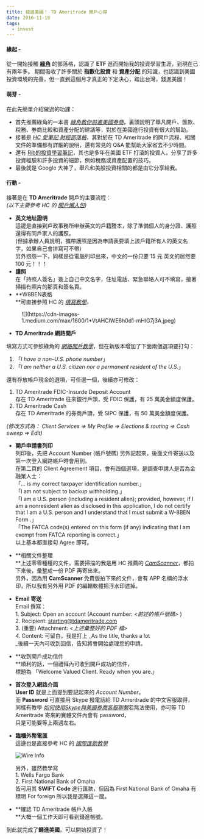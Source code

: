 ```yaml
---
title: 錢進美國！ TD Ameritrade 開戶心得
date: 2016-11-18
tags: 
  - invest
---
```


#### 緣起 -

從一開始接觸 [**綠角**](http://greenhornfinancefootnote.blogspot.tw/) 的部落格，認識了 **ETF** 進而開始我的投資學習生涯，到現在已有兩年多。 期間吸收了許多關於 **指數化投資** 和 **資產分配** 的知識，也認識到美國投資環境的完善，但一直到這個月才真正的下定決心，踏出台灣，錢進美國！

#### 萌芽 -

在此先簡單介紹做過的功課：

*   首先推薦綠角的一本書 [_綠角教你前進美國券商_](http://greenhornfinancefootnote.blogspot.tw/2013/01/blog-post_31.html)，裏頭說明了舉凡開戶、匯款、稅務、券商比較和資產分配的建議等，對於在美國進行投資有很大的幫助。
*   接著是 [_HC 愛筆記 財經部落格_](http://hclovenote.blogspot.tw/)，其對於在 TD Ameritrade 的開戶流程、相關文件的準備都有詳細的說明，還有常見的 Q&A 能幫助大家省去不少時間。
*   還有 [Rib的投資學習筆記](http://ribtw.blogspot.tw/)，其也是多年在美國 ETF 打滾的投資人，分享了許多投資經驗和許多投資的細節，例如稅務或資產配置的技巧。
*   最後就是 Google 大神了，舉凡和美股投資相關的都是由它分享給我。

#### 行動 -

接著是在 **TD Ameritrade** 開戶的主要流程：  
_(以下主要參考 HC 的_ [_開戶懶人包_](http://hclovenote.blogspot.tw/2015/01/td-ameritrade-20150131.html)_)_

*   **英文地址證明**  
    這邊是直接到戶政事務所申辦英文的戶籍謄本，除了準備個人的身分證、護照還得有同戶家人的護照。  
    (但據承辦人員說明，攜帶護照是因為申請表要填上該戶籍所有人的英文名字，如果自己會拼寫可不帶)  
    另外抱怨一下，同樣是從電腦列印出來，中文的一份只要 15 元 英文的居然要 100 元！！！
*   **護照**  
    在「持照人簽名」簽上自己中文名字，住址電話、緊急聯絡人可不填寫，接著掃描有照片的那頁和簽名頁。
*   **W8BEN表格  
    **可直接參照 HC 的 [_填寫教學_](http://hclovenote.blogspot.tw/2016/07/form-w-8ben-2016-07-08_8.html)_。_

<figure name="dc5e" id="dc5e" class="graf graf--figure graf-after--li">

<div class="aspectRatioPlaceholder is-locked" style="max-width: 700px; max-height: 906px;">![](https://cdn-images-1.medium.com/max/1600/1*VtAHClWE6h0d1-mHlG7j3A.jpeg)</div>

</figure>

*   **TD Ameritrade 網路開戶**

填寫方式可參照綠角的 [_網路開戶教學_](http://greenhornfinancefootnote.blogspot.tw/2012/09/td-ameritrade2012how-to-open-td.html)，但在新版本增加了下面兩個選項要打勾：

1.  「_I have a non-U.S. phone number_」
2.  「_I am neither a U.S. citizen nor a permanent resident of the U.S._」

還有存放帳戶現金的選項，可任選一個，後續亦可修改：

1.  TD Ameritrade FDIC-Insurde Deposit Account  
    存在 TD Ameritrade 往來銀行戶頭，受 FDIC 保護，有 25 萬美金額度保護。
2.  TD Ameritrade Cash  
    存在 TD Ameritrade 的券商戶頭，受 SIPC 保護，有 50 萬美金額度保護。

_(修改方式為： Client Services => My Profile => Elections & routing => Cash sweep => Edit)_

*   **開戶申請書列印**  
    列印後，先把 Account Number (帳戶號碼) 另外記起來，後面文件寄送以及第一次登入網路帳戶時會用到。  
    在第二頁的 Client Agreement 項目，會有四個選項，是調查申請人是否為金融業人士：  
    「… is my correct taxpayer identification number.」  
    「I am not subject to backup withholding.」  
    「I am a U.S. person (including a resident alien); provided, however, if I am a nonresident alien as disclosed in this application, I do not certify that I am a U.S. person and I understand that I must submit a W-8BEN Form .」  
    「The FATCA code(s) entered on this form (if any) indicating that I am exempt from FATCA reporting is correct.」  
    以上基本都直接勾 Agree 即可。
*   **相關文件整理  
    **上述零零種種的文件，需要掃描的我是用 HC 推薦的 [_CamScanner_](https://www.camscanner.com/)，都拍下來後，彙整成一份 PDF 再寄出來。  
    另外，因為用 **CamScanner** 免費版拍下來的文件，會有 APP 名稱的浮水印，所以我有另外用 PDF 的編輯軟體把浮水印遮掉。
*   **Email 寄送**  
    Email 撰寫：  
    1\. Subject: Open an account (Account number: _<前述的帳戶號碼>_ )  
    2\. Recipient: [starting@tdameritrade.com](mailto:starting@tdameritrade.com)  
    3\. (重要) Attachment: _<上述彙整好的 PDF 檔>  
    4\._ Content: 可留白，我是打上 _As the title, thanks a lot  
    _後續一天內可收到回信，告知將會開始處理您的申請。
*   **收到開戶成功信件  
    **順利的話，一個禮拜內可收到開戶成功的信件，  
    標題為 「Welcome Valued Client. Ready when you are.」
*   **首次登入網路介面  
    User ID** 就是上面提到要記起來的 _Account Number_。  
    而 **Password** 可直接用 Skype 撥電話給 TD Ameritrade 的中文客服取得，同樣有教學 [_如何使用Skype與美國券商客服聯繫_](http://chrisinvestmentessay.blogspot.tw/2012/12/skype.html)若無法使用，亦可等 TD Ameritrade 寄來的實體文件內會有 password，  
    只是可能要等上兩週左右。
*   **臨櫃外幣電匯**  
    這邊也是直接參考 HC 的 [_國際匯款教學_](http://hclovenote.blogspot.tw/2014/07/td-ameritrade-20140722.html)
    
    ![Wire Info](https://goo.gl/photos/FP8fKM1SHyt6kHn68)

    另外，雖然教學寫  
    1\. Wells Fargo Bank  
    2\. First National Bank of Omaha  
    皆可用其 **SWIFT Code** 進行匯款，但因為 First National Bank of Omaha 有標明 For foreign 所以我是選擇這一間。
*   **確認 TD Ameritrade 帳戶入帳  
    **大概一個工作天即可看到錢進帳號。

到此就完成了**錢進美國**，可以開始投資了！
